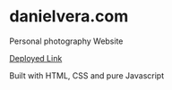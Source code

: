 # danielvera.com
Personal photography Website

[Deployed Link](https://www.danielvera.com)

Built with HTML, CSS and pure Javascript
